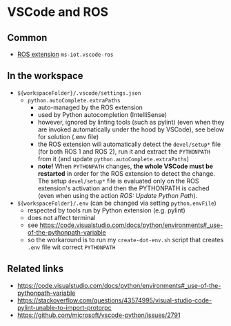 # VSCode and ROS


## Common

* [ROS extension](https://github.com/ms-iot/vscode-ros) `ms-iot.vscode-ros`


## In the workspace

* `${workspaceFolder}/.vscode/settings.json`
    * `python.autoComplete.extraPaths`
        * auto-managed by the ROS extension
        * used by Python autocompletion (IntelliSense)
        * however, ignored by linting tools (such as pylint) (even when they are invoked automatically under the hood by VSCode), see below for solution (.env file)
        * the ROS extension will automatically detect the `devel/setup*` file (for both ROS 1 and ROS 2),
          run it and extract the `PYTHONPATH` from it (and update `python.autoComplete.extraPaths`)
        * **note!** When `PYTHONPATH` changes, **the whole VSCode must be restarted** in order for
          the ROS extension to detect the change. The setup `devel/setup*` file is evaluated only on the ROS extension's
          activation and then the PYTHONPATH is cached (even when using the action _ROS: Update Python Path_).
* `${workspaceFolder}/.env` (can be changed via setting `python.envFile`)
    * respected by tools run by Python extension (e.g. pylint)
    * does not affect terminal
    * see https://code.visualstudio.com/docs/python/environments#_use-of-the-pythonpath-variable
    * so the workaround is to run my `create-dot-env.sh` script that creates `.env` file wit correct `PYTHONPATH`


## Related links

* https://code.visualstudio.com/docs/python/environments#_use-of-the-pythonpath-variable
* https://stackoverflow.com/questions/43574995/visual-studio-code-pylint-unable-to-import-protorpc
* https://github.com/microsoft/vscode-python/issues/2791
